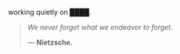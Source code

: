 working quietly on ████.


<!--QUOTE_START-->
> *We never forget what we endeavor to forget.*  
>
>
> — **Nietzsche.**
<!--QUOTE_END-->
<!-- last updated: 2025-10-29T01:57:39.802937+00:00 -->
